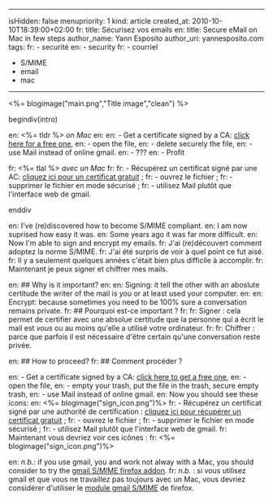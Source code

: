 -----
isHidden:       false
menupriority:   1
kind:           article
created_at:     2010-10-10T18:39:00+02:00
fr: title: Sécurisez vos emails
en: title: Secure eMail on Mac in few steps
author_name: Yann Esposito
author_uri: yannesposito.com
tags:
fr:   - securité
en:   - security
fr:   - courriel
  - S/MIME
  - email
  - mac
-----

<%= blogimage("main.png","Title image","clean") %>

begindiv(intro)

en: <%= tldr %> _on Mac_
en: 
en: - Get a certificate signed by a CA: [click here for a free one](http://www.instantssl.com/ssl-certificate-products/free-email-certificate.html),
en: - open the file,
en: - delete securely the file,
en: - use Mail instead of online gmail.
en: - ???
en: - Profit

fr: <%= tlal %> _avec un Mac_ 
fr: 
fr: - Récupérez un certificat signé par une AC: [cliquez ici pour un certificat gratuit](http://www.instantssl.com/ssl-certificate-products/free-email-certificate.html) ;
fr: - ouvrez le fichier ;
fr: - supprimer le fichier en mode sécurisé ;
fr: - utilisez Mail plutôt que l'interface web de gmail.

enddiv

en: I've (re)discovered how to become S/MIME compliant. 
en: I am now suprised how easy it was. 
en: Some years ago it was far more difficult.
en: Now I'm able to sign and encrypt my emails.
fr: J'ai (re)découvert comment adoptez la norme S/MIME. 
fr: J'ai été surpris de voir à quel point ce fut aisé.
fr: Il y a seulement quelques années c'était bien plus difficile à accomplir.
fr: Maintenant je peux signer et chiffrer mes mails.

en: ## Why is it important?
en: 
en: Signing: it tell the other with an aboslute certitude the writer of the mail is _you_ or at least used your computer.
en: 
en: Encrypt: because sometimes you need to be 100% sure a conversation remains private.
fr: ## Pourquoi est-ce important ?
fr: 
fr: Signer : cela permet de certifier avec une absolue certitude que la personne qui a écrit le mail est _vous_ ou au moins qu'elle a utilisé votre ordinateur.
fr: 
fr: Chiffrer : parce que parfois il est nécessaire d'être certain qu'une conversation reste privée.

en: ## How to proceed?
fr: ## Comment procéder ?

en: - Get a certificate signed by a CA: [click here to get a free one](http://www.instantssl.com/ssl-certificate-products/free-email-certificate.html),
en: - open the file,
en: - empty your trash, put the file in the trash, secure empty trash,
en: - use Mail instead of online gmail.
en:   Now you should see these icons: 
en:   <%= blogimage("sign_icon.png")%>
fr: - Récupérez un certificat signé par une authorité de certification : [cliquez ici pour récupérer un certificat gratuit](http://www.instantssl.com/ssl-certificate-products/free-email-certificate.html) ;
fr: - ouvrez le fichier ;
fr: - supprimer le fichier en mode sécurisé ;
fr: - utilisez Mail plutôt que l'interface web de gmail.
fr:   Maintenant vous devriez voir ces icônes : 
fr:   <%= blogimage("sign_icon.png")%>

en: _n.b._: if you use gmail, you and work not alway with a Mac, you should consider to try the [gmail S/MIME firefox addon](https://addons.mozilla.org/firefox/addon/592).
fr: _n.b._ : si vous utilisez gmail et que vous ne travaillez pas toujours avec un Mac, vous devriez considérer d'utiliser le [module gmail S/MIME](https://addons.mozilla.org/firefox/addon/592) de firefox.
